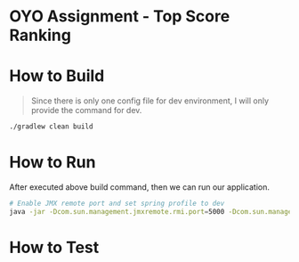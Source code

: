 # OYO Assignment - Top Score Ranking

# How to Build

> Since there is only one config file for dev environment, I will only provide the command for dev.

```bash
./gradlew clean build
```

# How to Run

After executed above build command, then we can run our application.

```bash
# Enable JMX remote port and set spring profile to dev
java -jar -Dcom.sun.management.jmxremote.rmi.port=5000 -Dcom.sun.management.jmxremote=true -Dcom.sun.management.jmxremote.port=5000 -Dcom.sun.management.jmxremote.ssl=false -Dcom.sun.management.jmxremote.authenticate=false -Dcom.sun.management.jmxremote.local.only=false -Djava.rmi.server.hostname=localhost -Dspring.profiles.active=dev ./build/libs/web-0.0.1-SNAPSHOT.jar
```

# How to Test

